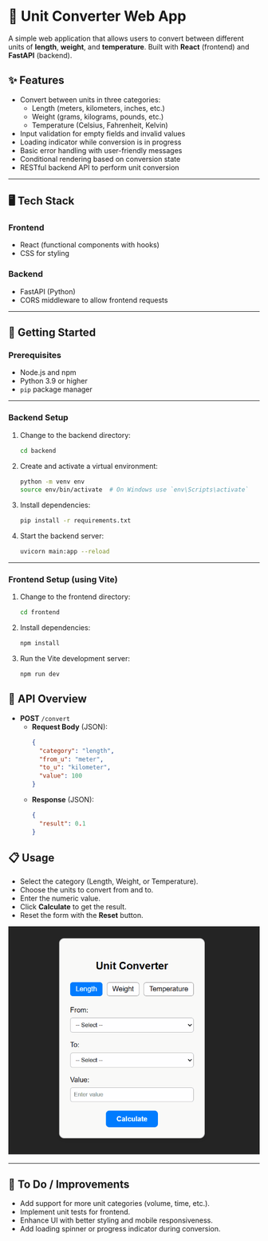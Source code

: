 # 🧮 Unit Converter Web App

A simple web application that allows users to convert between different units of **length**, **weight**, and **temperature**. Built with **React** (frontend) and **FastAPI** (backend).

## ✨ Features

- Convert between units in three categories:
  - Length (meters, kilometers, inches, etc.)
  - Weight (grams, kilograms, pounds, etc.)
  - Temperature (Celsius, Fahrenheit, Kelvin)
- Input validation for empty fields and invalid values
- Loading indicator while conversion is in progress
- Basic error handling with user-friendly messages
- Conditional rendering based on conversion state
- RESTful backend API to perform unit conversion

---

## 🖥️ Tech Stack

### Frontend
- React (functional components with hooks)
- CSS for styling

### Backend
- FastAPI (Python)
- CORS middleware to allow frontend requests

---

## 🚀 Getting Started

### Prerequisites
- Node.js and npm
- Python 3.9 or higher
- `pip` package manager

---

### Backend Setup

1. Change to the backend directory:
   ```bash
   cd backend
   ```
2. Create and activate a virtual environment:
   ```bash
   python -m venv env
   source env/bin/activate  # On Windows use `env\Scripts\activate`
   ```
3. Install dependencies:
   ```bash
   pip install -r requirements.txt
   ```
4. Start the backend server:
   ```bash
   uvicorn main:app --reload
   ```

---

### Frontend Setup (using Vite)

1. Change to the frontend directory:
   ```bash
   cd frontend
   ```
2. Install dependencies:
   ```bash
   npm install
   ```
3. Run the Vite development server:
   ```bash
   npm run dev
   ```

## 🔄 API Overview
- **POST** `/convert`
  - **Request Body** (JSON):  
    ```json
    {
      "category": "length",
      "from_u": "meter",
      "to_u": "kilometer",
      "value": 100
    }
    ```
  - **Response** (JSON):
    ```json
    {
      "result": 0.1
    }
    ```

## 📋 Usage

- Select the category (Length, Weight, or Temperature).
- Choose the units to convert from and to.
- Enter the numeric value.
- Click **Calculate** to get the result.
- Reset the form with the **Reset** button.

![Demo of unit converter](demo.gif)

---

## 📌 To Do / Improvements

- Add support for more unit categories (volume, time, etc.).
- Implement unit tests for frontend.
- Enhance UI with better styling and mobile responsiveness.
- Add loading spinner or progress indicator during conversion.
